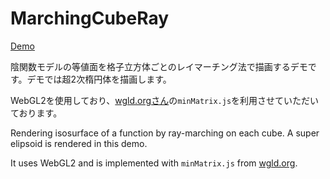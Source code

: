 # MarchingCubeRay
[Demo](https://hexagramnm.github.io/MarchingCubeRay/)

陰関数モデルの等値面を格子立方体ごとのレイマーチング法で描画するデモです。デモでは超2次楕円体を描画します。

WebGL2を使用しており、[wgld.orgさん](https://wgld.org/d/library/l001.html)の`minMatrix.js`を利用させていただいております。

Rendering isosurface of a function by ray-marching on each cube. A super elipsoid is rendered in this demo.

It uses WebGL2 and is implemented with `minMatrix.js` from [wgld.org](https://wgld.org/d/library/l001.html).

